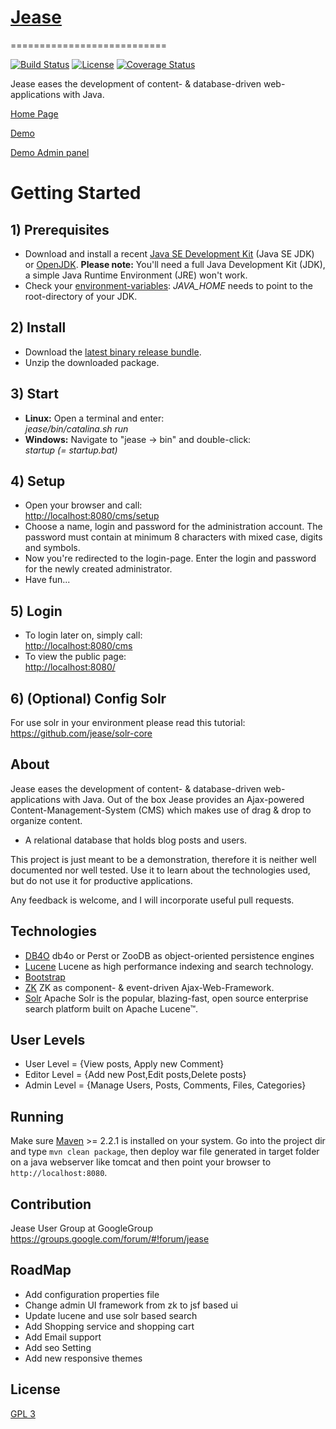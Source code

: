 # [Jease](https://github.com/jease/jease)
===========================

[![Build Status](https://travis-ci.org/jease/jease.svg?branch=master)](https://travis-ci.org/jease/jease)
[![License](https://img.shields.io/badge/License-BSD%203--Clause-blue.svg)](https://opensource.org/licenses/BSD-3-Clause)
[![Coverage Status](https://coveralls.io/repos/github/jease/jease/badge.svg)](https://coveralls.io/github/jease/jease)

Jease eases the development of content- & database-driven web-applications with Java.

[Home Page](http://jease.org)

[Demo](http://demo.jease.org)

[Demo Admin panel](http://demo.jease.org/login?file&login=demo&password=Demo123$)



# Getting Started

## 1) Prerequisites


*   Download and install a recent [Java SE Development Kit](http://www.oracle.com/technetwork/java/javase/downloads/index.html) (Java SE JDK) or [OpenJDK](http://openjdk.java.net/).  **Please note:** You'll need a full Java Development Kit (JDK), a simple Java Runtime Environment (JRE) won't work.
*   Check your [environment-variables](http://en.wikipedia.org/wiki/Environment_variable): _JAVA_HOME_ needs to point to the root-directory of your JDK.

## 2) Install


*   Download the [latest binary release bundle](http://jease.org/download/latest).
*   Unzip the downloaded package.

## 3) Start


*   **Linux:** Open a terminal and enter:  
    _jease/bin/catalina.sh run_
*   **Windows:** Navigate to "jease -> bin" and double-click:  
    _startup (= startup.bat)_

## 4) Setup


*   Open your browser and call:  
    [http://localhost:8080/cms/setup](http://localhost:8080/cms/setup)
*   Choose a name, login and password for the administration account. The password must contain at minimum 8 characters with mixed case, digits and symbols.
*   Now you're redirected to the login-page. Enter the login and password for the newly created administrator.
*   Have fun...

## 5) Login


*   To login later on, simply call:  
    [http://localhost:8080/cms](http://localhost:8080/cms)
*   To view the public page:  
    [http://localhost:8080/](http://localhost:8080/)


## 6) (Optional) Config Solr
   
   For use solr in your environment please read this tutorial: https://github.com/jease/solr-core



About
-----

Jease eases the development of content- & database-driven web-applications with Java.
Out of the box Jease provides an Ajax-powered Content-Management-System (CMS) which makes use of drag & drop to organize content.
* A relational database that holds blog posts and users.


This project is just meant to be a demonstration, therefore it is neither well documented nor well tested. Use it to learn about the technologies used, but do not use it for productive applications.

Any feedback is welcome, and I will incorporate useful pull requests.

Technologies
------------

* [DB4O](http://db4o.com) db4o or Perst or ZooDB as object-oriented persistence engines
* [Lucene](http://lucene.apache.org/) Lucene as high performance indexing and search technology.
* [Bootstrap](http://getbootstrap.com/)
* [ZK](https://zkoss.org/) ZK as component- & event-driven Ajax-Web-Framework.
* [Solr](http://lucene.apache.org/solr/) Apache  Solr is the popular, blazing-fast, open source enterprise search platform built on Apache Lucene™. 


User Levels
------------
* User Level = {View posts, Apply new Comment}
* Editor Level = {Add new Post,Edit posts,Delete posts}
* Admin Level = {Manage Users, Posts, Comments, Files, Categories}

Running
-------

Make sure [Maven](http://maven.apache.org/) >= 2.2.1 is installed on your system. Go into the project dir and type `mvn clean package`, then deploy war file generated in target folder on a java webserver like tomcat and then point your browser to `http://localhost:8080`.


## Contribution
Jease User Group at GoogleGroup
https://groups.google.com/forum/#!forum/jease

RoadMap
-------
* Add configuration properties file
* Change admin UI framework from zk to jsf based ui
* Update lucene and use solr based search
* Add Shopping service and shopping cart
* Add Email support
* Add seo Setting
* Add new responsive themes

License
-------

[GPL 3](http://jease.org/gpl3)







